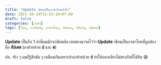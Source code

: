 ```yaml
---
title: "Update เขียนเป็นภาษาไทยยังไง"
date: 2021-10-14T15:53:19+07:00
draft: false
categories: [ภาษา]
tags: [ไทย, การพิมพ์, ภาษาไทย, อัพเดต, อัปเดต, อัพเดท]
---
```


**Update** เป็นอีก 1 คำที่ผมมักจะเขียนผิด เลยของมาจดไว้ว่า **Update** เขียนเป็นภาษาไทยที่ถูกต้องคือ **อัปเดต** (ลงท้ายด้วย **ป** และ **ต**)

<!--more-->

ปล. จริง ๆ ผมก็รู้สึกขัด ๆ เหมือนกันเพราะถ้าลงท้ายด้วย **ป** ทำให้ออกเสียงไม่ตรงกับที่ได้ยิน 😅
